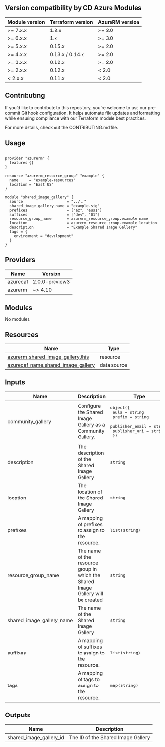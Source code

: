 <!-- BEGIN_TF_DOCS -->
## Version compatibility by CD Azure Modules

| Module version | Terraform version | AzureRM version |
| -------------- | ----------------- | --------------- |
| >= 7.x.x       | 1.3.x             | >= 3.0          |
| >= 6.x.x       | 1.x               | >= 3.0          |
| >= 5.x.x       | 0.15.x            | >= 2.0          |
| >= 4.x.x       | 0.13.x / 0.14.x   | >= 2.0          |
| >= 3.x.x       | 0.12.x            | >= 2.0          |
| >= 2.x.x       | 0.12.x            | < 2.0           |
| <  2.x.x       | 0.11.x            | < 2.0           |

## Contributing

If you’d like to contribute to this repository, you’re welcome to use our pre-commit Git hook configuration. It helps automate file updates and formatting while ensuring compliance with our Terraform module best practices.

For more details, check out the CONTRIBUTING.md file.

## Usage

```hcl

provider "azurerm" {
  features {}
}

resource "azurerm_resource_group" "example" {
  name     = "example-resources"
  location = "East US"
}

module "shared_image_gallery" {
  source                    = "../.."
  shared_image_gallery_name = "example-sig"
  prefixes                  = ["az", "eus1"]
  suffixes                  = ["dev", "01"]
  resource_group_name       = azurerm_resource_group.example.name
  location                  = azurerm_resource_group.example.location
  description               = "Example Shared Image Gallery"
  tags = {
    environment = "development"
  }
}
```

## Providers

| Name | Version |
|------|---------|
| azurecaf | 2.0.0-preview3 |
| azurerm | ~> 4.10 |

## Modules

No modules.

## Resources

| Name | Type |
|------|------|
| [azurerm_shared_image_gallery.this](https://registry.terraform.io/providers/hashicorp/azurerm/latest/docs/resources/shared_image_gallery) | resource |
| [azurecaf_name.shared_image_gallery](https://registry.terraform.io/providers/aztfmod/azurecaf/2.0.0-preview3/docs/data-sources/name) | data source |

## Inputs

| Name | Description | Type | Default | Required |
|------|-------------|------|---------|:--------:|
| community\_gallery | Configure the Shared Image Gallery as a Community Gallery. | <pre>object({<br/>    eula            = string<br/>    prefix          = string<br/>    publisher_email = string<br/>    publisher_uri   = string<br/>  })</pre> | `null` | no |
| description | The description of the Shared Image Gallery | `string` | `"Shared Image Gallery created by Terraform"` | no |
| location | The location of the Shared Image Gallery | `string` | n/a | yes |
| prefixes | A mapping of prefixes to assign to the resource. | `list(string)` | `[]` | no |
| resource\_group\_name | The name of the resource group in which the Shared Image Gallery will be created | `string` | n/a | yes |
| shared\_image\_gallery\_name | The name of the Shared Image Gallery | `string` | n/a | yes |
| suffixes | A mapping of suffixes to assign to the resource. | `list(string)` | `[]` | no |
| tags | A mapping of tags to assign to the resource. | `map(string)` | `{}` | no |

## Outputs

| Name | Description |
|------|-------------|
| shared\_image\_gallery\_id | The ID of the Shared Image Gallery |
<!-- END_TF_DOCS -->